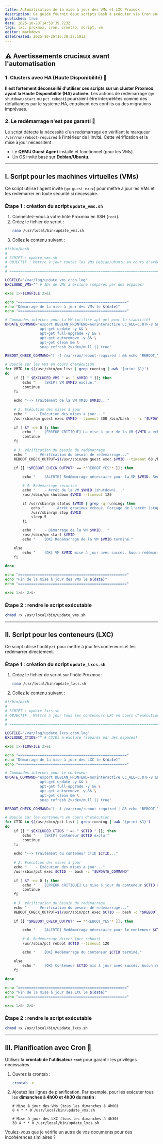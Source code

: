 ```yaml
---
title: Automatisation de la mise à jour des VMs et LXC Proxmox
description: Ce guide fournit deux scripts Bash à exécuter via Cron sur votre hôte Proxmox VE pour automatiser la mise à jour des machines virtuelles (VMs) et des conteneurs (LXC) basés sur Debian/Ubuntu.
published: true
date: 2025-10-28T14:58:39.723Z
tags: lxc, proxmox, cron, crontab, script, vm
editor: markdown
dateCreated: 2025-10-26T16:38:37.191Z
---
```


## ⚠️ Avertissements cruciaux avant l'automatisation

### 1\. Clusters avec HA (Haute Disponibilité) 🚫

**Il est fortement déconseillé d'utiliser ces scripts sur un cluster Proxmox ayant la Haute Disponibilité (HA) activée.** Les actions de redémarrage (`qm shutdown/start` ou `pct reboot`) pourraient être interprétées comme des défaillances par le système HA, entraînant des conflits ou des migrations imprévues.

### 2\. Le redémarrage n'est pas garanti 🔄

Le script détecte la nécessité d'un redémarrage en vérifiant le marqueur `/var/run/reboot-required` à l'intérieur de l'invité. Cette vérification et la mise à jour nécessitent :

  * Le **QEMU Guest Agent** installé et fonctionnel (pour les VMs).
  * Un OS invité basé sur **Debian/Ubuntu**.

-----

## I. Script pour les machines virtuelles (VMs)

Ce script utilise l'agent invité (`qm guest exec`) pour mettre à jour les VMs et les redémarrer en toute sécurité si nécessaire.

### Étape 1 : création du script `update_vms.sh`

1.  Connectez-vous à votre hôte Proxmox en SSH (`root`).
2.  Créez le fichier de script :
    ```bash
    nano /usr/local/bin/update_vms.sh
    ```
3.  Collez le contenu suivant :

<!-- end list -->

```bash
#!/bin/bash
#
# SCRIPT : update_vms.sh
# OBJECTIF : Mettre à jour toutes les VMs Debian/Ubuntu en cours d'exécution
#
# ==============================================================================

LOGFILE="/var/log/update_vms_cron.log"
EXCLUDED_VMS="" # IDs de VMs à exclure (séparés par des espaces)

exec 1>>$LOGFILE 2>&1

echo "=================================================="
echo "Démarrage de la mise à jour des VMs le $(date)"
echo "=================================================="

# Commandes internes pour la VM (utilise apt-get pour la stabilité)
UPDATE_COMMAND="export DEBIAN_FRONTEND=noninteractive LC_ALL=C.UTF-8 && \
                apt-get update -y && \
                apt-get full-upgrade -y && \
                apt-get autoremove -y && \
                apt-get clean && \
                snap refresh 2>/dev/null || true" 

REBOOT_CHECK_COMMAND="[ -f /var/run/reboot-required ] && echo 'REBOOT_YES' || echo 'REBOOT_NO'"

# Boucle sur les VMs en cours d'exécution
for VMID in $(/usr/sbin/qm list | grep running | awk '{print $1}')
do
    if [[ " $EXCLUDED_VMS " =~ " $VMID " ]]; then
        echo "    [SKIP] VM $VMID exclue."
        continue 
    fi
    
    echo "--> Traitement de la VM VMID $VMID..."
    
    # 2. Exécution des mises à jour
    echo "    - Exécution des mises à jour..."
    /usr/sbin/qm guest exec $VMID --timeout 300 /bin/bash -- -c "$UPDATE_COMMAND"
    
    if [ $? -ne 0 ]; then
        echo "    [ERREUR CRITIQUE] La mise à jour de la VM $VMID a échoué. Poursuite vers la prochaine VM."
        continue
    fi
    
    # 3. Vérification du besoin de redémarrage
    echo "    - Vérification du besoin de redémarrage..."
    REBOOT_CHECK_OUTPUT=$(/usr/sbin/qm guest exec $VMID --timeout 60 /bin/bash -- -c "$REBOOT_CHECK_COMMAND")
    
    if [[ "$REBOOT_CHECK_OUTPUT" == *"REBOOT_YES"* ]]; then

        echo "    [ALERTE] Redémarrage nécessaire pour la VM $VMID. Redémarrage en cours..."

        # 4. Redémarrage sécurisé
        echo "    - Arrêt de la VM $VMID (shutdown)..."
        /usr/sbin/qm shutdown $VMID --timeout 120 

        if /usr/sbin/qm status $VMID | grep -q running; then
            echo "    - Arrêt gracieux échoué. Forçage de l'arrêt (stop)..."
            /usr/sbin/qm stop $VMID
            sleep 5
        fi

        echo "    - Démarrage de la VM $VMID..."
        /usr/sbin/qm start $VMID
        echo "    [OK] Redémarrage de la VM $VMID terminé."

    else
        echo "    [OK] VM $VMID mise à jour avec succès. Aucun redémarrage critique nécessaire."
    fi
    
done

echo "=================================================="
echo "Fin de la mise à jour des VMs le $(date)"
echo "=================================================="

exec 1>&- 2>&-
```

### Étape 2 : rendre le script exécutable

```bash
chmod +x /usr/local/bin/update_vms.sh
```

-----

## II. Script pour les conteneurs (LXC)

Ce script utilise l'outil `pct` pour mettre à jour les conteneurs et les redémarrer directement.

### Étape 1 : création du script `update_lxcs.sh`

1.  Créez le fichier de script sur l'hôte Proxmox :
    ```bash
    nano /usr/local/bin/update_lxcs.sh
    ```
2.  Collez le contenu suivant :

<!-- end list -->

```bash
#!/bin/bash
#
# SCRIPT : update_lxcs.sh
# OBJECTIF : Mettre à jour tous les conteneurs LXC en cours d'exécution
#
# ==============================================================================

LOGFILE="/var/log/update_lxcs_cron.log"
EXCLUDED_CTIDS="" # CTIDs à exclure (séparés par des espaces)

exec 1>>$LOGFILE 2>&1

echo "=================================================="
echo "Démarrage de la mise à jour des LXC le $(date)"
echo "=================================================="

# Commandes internes pour le conteneur
UPDATE_COMMAND="export DEBIAN_FRONTEND=noninteractive LC_ALL=C.UTF-8 && \
                apt-get update -y && \
                apt-get full-upgrade -y && \
                apt-get autoremove -y && \
                apt-get clean && \
                snap refresh 2>/dev/null || true" 

REBOOT_CHECK_COMMAND="[ -f /var/run/reboot-required ] && echo 'REBOOT_YES' || echo 'REBOOT_NO'"

# Boucle sur les conteneurs en cours d'exécution
for CTID in $(/usr/sbin/pct list | grep running | awk '{print $1}')
do
    if [[ " $EXCLUDED_CTIDS " =~ " $CTID " ]]; then
        echo "    [SKIP] Conteneur $CTID exclu."
        continue 
    fi
    
    echo "--> Traitement du conteneur CTID $CTID..."
    
    # 2. Exécution des mises à jour
    echo "    - Exécution des mises à jour..."
    /usr/sbin/pct exec $CTID -- bash -c "$UPDATE_COMMAND"
    
    if [ $? -ne 0 ]; then
        echo "    [ERREUR CRITIQUE] La mise à jour du conteneur $CTID a échoué. Poursuite vers le prochain LXC."
        continue
    fi
    
    # 3. Vérification du besoin de redémarrage
    echo "    - Vérification du besoin de redémarrage..."
    REBOOT_CHECK_OUTPUT=$(/usr/sbin/pct exec $CTID -- bash -c "$REBOOT_CHECK_COMMAND")
    
    if [[ "$REBOOT_CHECK_OUTPUT" == *"REBOOT_YES"* ]]; then

        echo "    [ALERTE] Redémarrage nécessaire pour le conteneur $CTID. Redémarrage en cours..."
        
        # 4. Redémarrage direct (pct reboot)
        /usr/sbin/pct reboot $CTID --timeout 120 

        echo "    [OK] Redémarrage du conteneur $CTID terminé."

    else
        echo "    [OK] Conteneur $CTID mis à jour avec succès. Aucun redémarrage critique nécessaire."
    fi
    
done

echo "=================================================="
echo "Fin de la mise à jour des LXC le $(date)"
echo "=================================================="

exec 1>&- 2>&-
```

### Étape 2 : rendre le script exécutable

```bash
chmod +x /usr/local/bin/update_lxcs.sh
```

-----

## III. Planification avec Cron 📅

Utilisez la **crontab de l'utilisateur `root`** pour garantir les privilèges nécessaires.

1.  Ouvrez la crontab :

    ```bash
    crontab -e
    ```

2.  Ajoutez les lignes de planification. Par exemple, pour les exécuter tous les **dimanches à 4h00 et 4h30 du matin** :

    ```cron
    # Mise à jour des VMs (tous les dimanches à 4h00)
    0 4 * * 0 /usr/local/bin/update_vms.sh

    # Mise à jour des LXC (tous les dimanches à 4h30)
    30 4 * * 0 /usr/local/bin/update_lxcs.sh
    ```

Voulez-vous que je vérifie un autre de vos documents pour des incohérences similaires ?